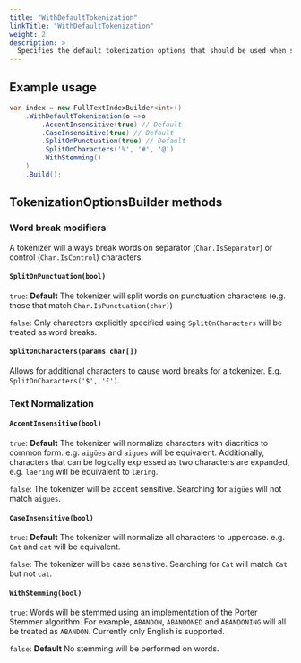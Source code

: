 ```yaml
---
title: "WithDefaultTokenization"
linkTitle: "WithDefaultTokenization"
weight: 2
description: >
  Specifies the default tokenization options that should be used when searching or indexing when no other options are provided.
---
```


## Example usage

``` csharp
var index = new FullTextIndexBuilder<int>()
    .WithDefaultTokenization(o =>o
        .AccentInsensitive(true) // Default
        .CaseInsensitive(true) // Default
        .SplitOnPunctuation(true) // Default
        .SplitOnCharacters('%', '#', '@')
        .WithStemming()
    )
    .Build();
```

## TokenizationOptionsBuilder methods

### Word break modifiers

A tokenizer will always break words on separator (`Char.IsSeparator`) or control (`Char.IsControl`) characters.

#### `SplitOnPunctuation(bool)`

`true`: **Default** The tokenizer will split words on punctuation characters (e.g. those that match `Char.IsPunctuation(char)`)

`false`: Only characters explicitly specified using `SplitOnCharacters` will be treated as word breaks.

#### `SplitOnCharacters(params char[])`

Allows for additional characters to cause word breaks for a tokenizer. E.g. `SplitOnCharacters('$', '£')`.

### Text Normalization

#### `AccentInsensitive(bool)`

`true`: **Default** The tokenizer will normalize characters with diacritics to common form. e.g. `aigües` and `aigues` will be equivalent. 
Additionally, characters that can be logically expressed as two characters are expanded, e.g. `laering` will be equivalent to `læring`.

`false`: The tokenizer will be accent sensitive. Searching for `aigües` will not match `aigues`.

#### `CaseInsensitive(bool)`

`true`: **Default** The tokenizer will normalize all characters to uppercase. e.g. `Cat` and `cat` will be equivalent.

`false`: The tokenizer will be case sensitive. Searching for `Cat` will match `Cat` but not `cat`.

#### `WithStemming(bool)`

`true`: Words will be stemmed using an implementation of the Porter Stemmer algorithm. For example, `ABANDON`, `ABANDONED` and `ABANDONING` will all
be treated as `ABANDON`. Currently only English is supported.

`false`: **Default** No stemming will be performed on words.
